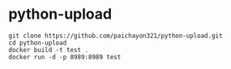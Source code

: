 # python-upload
```
git clone https://github.com/paichayon321/python-upload.git
cd python-upload
docker build -t test .
docker run -d -p 8989:8989 test
```

